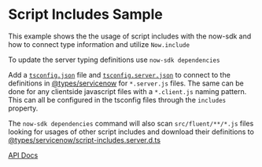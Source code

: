 # Script Includes Sample

This example shows the the usage of script includes with the now-sdk and how to connect type information and utilize `Now.include`

To update the server typing definitions use `now-sdk dependencies`

Add a [`tsconfig.json`](src/fluent/tsconfig.json) file and [`tsconfig.server.json`](src/fluent/tsconfig.server.json) to connect to the definitions in [@types/servicenow](@types/servicenow/glide.server.d.ts) for `*.server.js` files. The same can be done for any clientside javascript files with a `*.client.js` naming pattern. This can all be configured in the tsconfig files through the `includes` property.

The `now-sdk dependencies` command will also scan `src/fluent/**/*.js` files looking for usages of other script includes and download their definitions to [@types/servicenow/script-includes.server.d.ts](@types/servicenow/script-includes.server.d.ts)

[API Docs](https://docs.servicenow.com/csh?topicname=scripted-rest-api-api-now-ts.html&version=latest)
